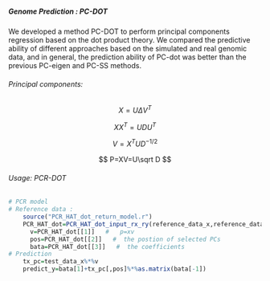 ##### Genome Prediction : PC-DOT

We developed a method PC-DOT to perform principal components regression based on the dot product theory. We compared the predictive ability of different approaches based on the simulated and real genomic data, and in general, the prediction ability of PC-dot was better than the previous PC-eigen and PC-SS methods.

###### Principal components:

$$
X=U\Delta V^T
$$

$$
XX^T=UDU^T
$$

$$
V=X^TUD^{-1/2}
$$

$$
P=XV=U\sqrt D
$$

###### Usage: PCR-DOT

```R
# PCR model
# Reference data : 
    source("PCR_HAT_dot_return_model.r")
    PCR_HAT_dot=PCR_HAT_dot_input_rx_ry(reference_data_x,reference_data_y)
      v=PCR_HAT_dot[[1]]   #   p=xv
      pos=PCR_HAT_dot[[2]]   #  the postion of selected PCs
      bata=PCR_HAT_dot[[3]]   #  the coefficients
# Prediction  
    tx_pc=test_data_x%*%v
    predict_y=bata[1]+tx_pc[,pos]%*%as.matrix(bata[-1])
```

